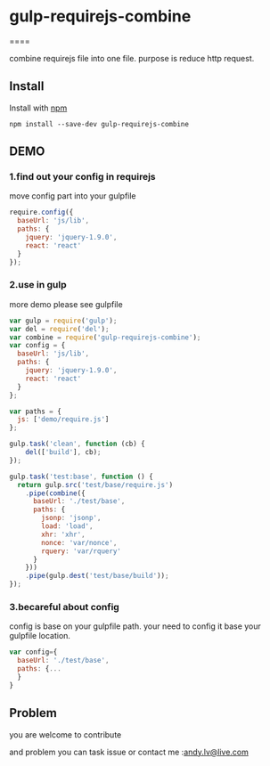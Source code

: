 # gulp-requirejs-combine
====

combine requirejs file into one file. purpose is reduce http request.

## Install

Install with [npm](https://npmjs.org/package/gulp-requirejs-combine)

```
npm install --save-dev gulp-requirejs-combine
```


## DEMO
### 1.find out your config in requirejs

move config part into your gulpfile

```js
require.config({
  baseUrl: 'js/lib',
  paths: {
    jquery: 'jquery-1.9.0',
    react: 'react'
  }
});
```

### 2.use in gulp

more demo please see gulpfile
```js
var gulp = require('gulp');
var del = require('del');
var combine = require('gulp-requirejs-combine');
var config = {
  baseUrl: 'js/lib',
  paths: {
    jquery: 'jquery-1.9.0',
    react: 'react'
  }
};

var paths = {
  js: ['demo/require.js']
};

gulp.task('clean', function (cb) {
    del(['build'], cb);
});

gulp.task('test:base', function () {
  return gulp.src('test/base/require.js')
    .pipe(combine({
      baseUrl: './test/base',
      paths: {
        jsonp: 'jsonp',
        load: 'load',
        xhr: 'xhr',
        nonce: 'var/nonce',
        rquery: 'var/rquery'
      }
    }))
    .pipe(gulp.dest('test/base/build'));
});
```

### 3.becareful about config

config is base on your gulpfile path. your need to config it base your gulpfile location.

```js
var config={
  baseUrl: './test/base',
  paths: {...
  }
}
```

## Problem

you are welcome to contribute

and problem you can task issue or contact me :andy.lv@live.com

